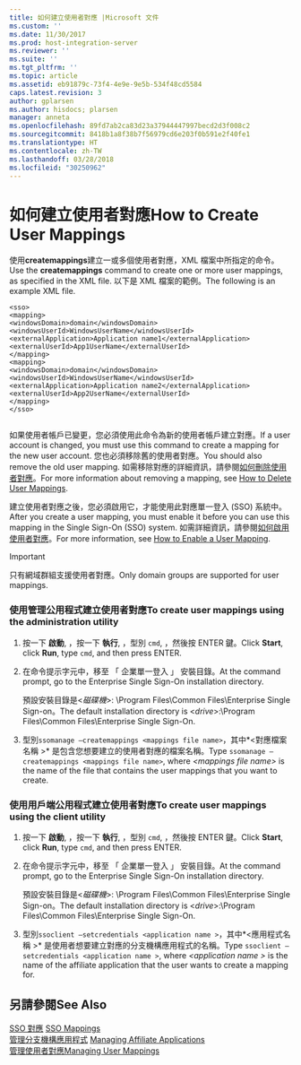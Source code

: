 ```yaml
---
title: 如何建立使用者對應 |Microsoft 文件
ms.custom: ''
ms.date: 11/30/2017
ms.prod: host-integration-server
ms.reviewer: ''
ms.suite: ''
ms.tgt_pltfrm: ''
ms.topic: article
ms.assetid: eb91879c-73f4-4e9e-9e5b-534f48cd5584
caps.latest.revision: 3
author: gplarsen
ms.author: hisdocs; plarsen
manager: anneta
ms.openlocfilehash: 89fd7ab2ca83d23a37944447997becd2d3f008c2
ms.sourcegitcommit: 8418b1a8f38b7f56979cd6e203f0b591e2f40fe1
ms.translationtype: HT
ms.contentlocale: zh-TW
ms.lasthandoff: 03/28/2018
ms.locfileid: "30250962"
---
```

# <a name="how-to-create-user-mappings"></a><span data-ttu-id="f61dd-102">如何建立使用者對應</span><span class="sxs-lookup"><span data-stu-id="f61dd-102">How to Create User Mappings</span></span>
<span data-ttu-id="f61dd-103">使用**createmappings**建立一或多個使用者對應，XML 檔案中所指定的命令。</span><span class="sxs-lookup"><span data-stu-id="f61dd-103">Use the **createmappings** command to create one or more user mappings, as specified in the XML file.</span></span> <span data-ttu-id="f61dd-104">以下是 XML 檔案的範例。</span><span class="sxs-lookup"><span data-stu-id="f61dd-104">The following is an example XML file.</span></span>  
  
```  
<sso>  
<mapping>  
<windowsDomain>domain</windowsDomain>   
<windowsUserId>WindowsUserName</windowsUserId>   
<externalApplication>Application name1</externalApplication>   
<externalUserId>App1UserName</externalUserId>   
</mapping>  
<mapping>  
<windowsDomain>domain</windowsDomain>   
<windowsUserId>WindowsUserName</windowsUserId>   
<externalApplication>Application name2</externalApplication>   
<externalUserId>App2UserName</externalUserId>   
</mapping>  
</sso>  
  
```  
  
 <span data-ttu-id="f61dd-105">如果使用者帳戶已變更，您必須使用此命令為新的使用者帳戶建立對應。</span><span class="sxs-lookup"><span data-stu-id="f61dd-105">If a user account is changed, you must use this command to create a mapping for the new user account.</span></span> <span data-ttu-id="f61dd-106">您也必須移除舊的使用者對應。</span><span class="sxs-lookup"><span data-stu-id="f61dd-106">You should also remove the old user mapping.</span></span> <span data-ttu-id="f61dd-107">如需移除對應的詳細資訊，請參閱[如何刪除使用者對應](../esso/how-to-delete-user-mappings.md)。</span><span class="sxs-lookup"><span data-stu-id="f61dd-107">For more information about removing a mapping, see [How to Delete User Mappings](../esso/how-to-delete-user-mappings.md).</span></span>  
  
 <span data-ttu-id="f61dd-108">建立使用者對應之後，您必須啟用它，才能使用此對應單一登入 (SSO) 系統中。</span><span class="sxs-lookup"><span data-stu-id="f61dd-108">After you create a user mapping, you must enable it before you can use this mapping in the Single Sign-On (SSO) system.</span></span> <span data-ttu-id="f61dd-109">如需詳細資訊，請參閱[如何啟用使用者對應](../esso/how-to-enable-a-user-mapping.md)。</span><span class="sxs-lookup"><span data-stu-id="f61dd-109">For more information, see [How to Enable a User Mapping](../esso/how-to-enable-a-user-mapping.md).</span></span>  
  
> [!IMPORTANT]
>  <span data-ttu-id="f61dd-110">只有網域群組支援使用者對應。</span><span class="sxs-lookup"><span data-stu-id="f61dd-110">Only domain groups are supported for user mappings.</span></span>  
  
### <a name="to-create-user-mappings-using-the-administration-utility"></a><span data-ttu-id="f61dd-111">使用管理公用程式建立使用者對應</span><span class="sxs-lookup"><span data-stu-id="f61dd-111">To create user mappings using the administration utility</span></span>  
  
1.  <span data-ttu-id="f61dd-112">按一下  **啟動**, ，按一下  **執行**, ，型別 `cmd`, ，然後按 ENTER 鍵。</span><span class="sxs-lookup"><span data-stu-id="f61dd-112">Click **Start**, click **Run**, type `cmd`, and then press ENTER.</span></span>  
  
2.  <span data-ttu-id="f61dd-113">在命令提示字元中，移至 「 企業單一登入 」 安裝目錄。</span><span class="sxs-lookup"><span data-stu-id="f61dd-113">At the command prompt, go to the Enterprise Single Sign-On installation directory.</span></span>  
  
     <span data-ttu-id="f61dd-114">預設安裝目錄是\<*磁碟機*>: \Program Files\Common Files\Enterprise Single Sign-on。</span><span class="sxs-lookup"><span data-stu-id="f61dd-114">The default installation directory is \<*drive*>:\Program Files\Common Files\Enterprise Single Sign-On.</span></span>  
  
3.  <span data-ttu-id="f61dd-115">型別`ssomanage –createmappings <mappings file name>`，其中*\<對應檔案名稱 >* 是包含您想要建立的使用者對應的檔案名稱。</span><span class="sxs-lookup"><span data-stu-id="f61dd-115">Type `ssomanage –createmappings <mappings file name>`, where *\<mappings file name>* is the name of the file that contains the user mappings that you want to create.</span></span>  
  
### <a name="to-create-user-mappings-using-the-client-utility"></a><span data-ttu-id="f61dd-116">使用用戶端公用程式建立使用者對應</span><span class="sxs-lookup"><span data-stu-id="f61dd-116">To create user mappings using the client utility</span></span>  
  
1.  <span data-ttu-id="f61dd-117">按一下  **啟動**, ，按一下  **執行**, ，型別 `cmd`, ，然後按 ENTER 鍵。</span><span class="sxs-lookup"><span data-stu-id="f61dd-117">Click **Start**, click **Run**, type `cmd`, and then press ENTER.</span></span>  
  
2.  <span data-ttu-id="f61dd-118">在命令提示字元中，移至 「 企業單一登入 」 安裝目錄。</span><span class="sxs-lookup"><span data-stu-id="f61dd-118">At the command prompt, go to the Enterprise Single Sign-On installation directory.</span></span>  
  
     <span data-ttu-id="f61dd-119">預設安裝目錄是\<*磁碟機*>: \Program Files\Common Files\Enterprise Single Sign-on。</span><span class="sxs-lookup"><span data-stu-id="f61dd-119">The default installation directory is \<*drive*>:\Program Files\Common Files\Enterprise Single Sign-On.</span></span>  
  
3.  <span data-ttu-id="f61dd-120">型別`ssoclient –setcredentials <application name >`，其中*\<應用程式名稱 >* 是使用者想要建立對應的分支機構應用程式的名稱。</span><span class="sxs-lookup"><span data-stu-id="f61dd-120">Type `ssoclient –setcredentials <application name >`, where *\<application name >* is the name of the affiliate application that the user wants to create a mapping for.</span></span>  
  
## <a name="see-also"></a><span data-ttu-id="f61dd-121">另請參閱</span><span class="sxs-lookup"><span data-stu-id="f61dd-121">See Also</span></span>  
 <span data-ttu-id="f61dd-122">[SSO 對應](../esso/sso-mappings.md) </span><span class="sxs-lookup"><span data-stu-id="f61dd-122">[SSO Mappings](../esso/sso-mappings.md) </span></span>  
 <span data-ttu-id="f61dd-123">[管理分支機構應用程式](../esso/managing-affiliate-applications.md) </span><span class="sxs-lookup"><span data-stu-id="f61dd-123">[Managing Affiliate Applications](../esso/managing-affiliate-applications.md) </span></span>  
 [<span data-ttu-id="f61dd-124">管理使用者對應</span><span class="sxs-lookup"><span data-stu-id="f61dd-124">Managing User Mappings</span></span>](../esso/managing-user-mappings.md)